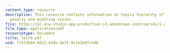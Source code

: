 ```yaml
---
content_type: resource
description: This resource contains information on topics hierarchy of choices, transfer
  penalty and modeling issues.
file: https://ol-ocw-studio-app-production.s3.amazonaws.com/courses/1-201j-introduction-to-transportation-systems-fall-2006/71523b04091243dede719c1e3e9fc446_lect9.pdf
file_type: application/pdf
resourcetype: Document
title: lect9.pdf
uid: 71523b04-0912-43de-de71-9c1e3e9fc446
---
```

